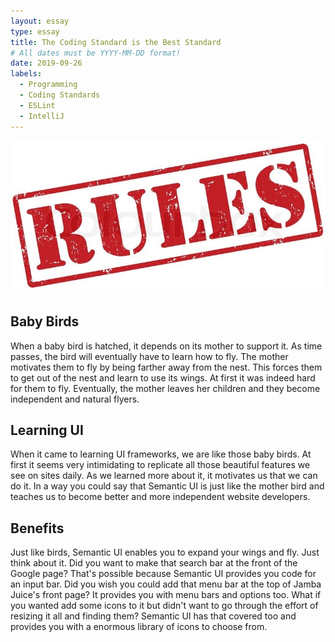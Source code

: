 ```yaml
---
layout: essay
type: essay
title: The Coding Standard is the Best Standard
# All dates must be YYYY-MM-DD format!
date: 2019-09-26
labels:
  - Programming
  - Coding Standards
  - ESLint
  - IntelliJ
---
```


<img class="ui medium left floated image" src="../images/Rules.jpg">

## Baby Birds

When a baby bird is hatched, it depends on its mother to support it. As time passes, the bird will eventually have to learn how to fly. The mother motivates them to fly by being farther away from the nest. This forces them to get out of the nest and learn to use its wings. At first it was indeed hard for them to fly. Eventually, the mother leaves her children and they become independent and natural flyers.

## Learning UI

When it came to learning UI frameworks, we are like those baby birds. At first it seems very intimidating to replicate all those beautiful features we see on sites daily. As we learned more about it, it motivates us that we can do it. In a way you could say that Semantic UI is just like the mother bird and teaches us to become better and more independent website developers. 

## Benefits

Just like birds, Semantic UI enables you to expand your wings and fly. Just think about it. Did you want to make that search bar at the front of the Google page? That's possible because Semantic UI provides you code for an input bar. Did you wish you could add that menu bar at the top of Jamba Juice's front page? It provides you with menu bars and options too. What if you wanted add some icons to it but didn't want to go through the effort of resizing it all and finding them? Semantic UI has that covered too and provides you with a enormous library of icons to choose from.
